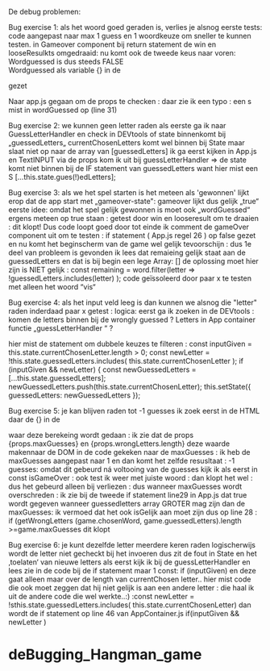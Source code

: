 De debug problemen:

Bug exercise 1: als het woord goed geraden is, verlies je alsnog
eerste tests:
code aangepast naar max 1 guess en 1 woordkeuze om sneller te kunnen testen.
in Gameover component bij return statement de win en looseResulkts omgedraaid:
nu komt ook de tweede keus naar voren:
Wordguessed is dus steeds FALSE  
Wordguessed als variable {} in de <p> gezet <P>
Naar app.js gegaan om de props te checken : daar zie ik een typo : een s mist in wordGuessed op (line 31)

Bug exercise 2: 
we kunnen geen letter raden
als eerste ga ik naar GuessLetterHandler en check in DEVtools of state binnenkomt bij „guessedLetters„
currentChosenLetters komt wel binnen bij State maar slaat niet op naar de array van [guessedLetters]
ik ga eerst kijken in App.js en TextINPUT via de props kom ik uit bij guessLetterHandler => de state komt niet binnen bij de IF statement van guessedLetters want hier mist een S
[...this.state.gues(!)edLetters];

Bug exercise 3:
als we het spel starten is het meteen als 'gewonnen'
lijkt erop dat de app start met „gameover-state": gameover lijkt dus gelijk „true“
eerste idee: omdat het spel gelijk gewonnen is moet ook „wordGuessed“ ergens meteen op true staan :
getest door win en looseresult om te draaien : dit klopt! Dus code loopt goed door tot einde
ik comment de gameOver component uit om te testen : if statement ( App.js regel 26 ) op false gezet en nu komt het beginscherm van de game wel gelijk tevoorschijn : dus 1e deel van probleem is gevonden
ik lees dat remaieing gelijk staat aan de guessedLetters en dat is bij begin een lege Array: [] de oplossing moet hier zijn is NIET gelijk : const remaining = word.filter(letter => !guessedLetters.includes(letter) );
code geïssoleerd door paar x te testen met alleen het woord “vis“

Bug exercise 4:
als het input veld leeg is dan kunnen we alsnog die "letter" raden
inderdaad paar x getest :
logica: eerst ga ik zoeken in de DEVtools : komen de letters binnen bij de wrongly guessed ? 
Letters in App container functie „guessLetterHandler “ ?

hier mist de statement om dubbele keuzes te filteren : const inputGiven = this.state.currentChosenLetter.length > 0;
const newLetter = !this.state.guessedLetters.includes(
this.state.currentChosenLetter
);
if (inputGiven && newLetter) {
const newGuessedLetters = [...this.state.guessedLetters];
newGuessedLetters.push(this.state.currentChosenLetter);
this.setState({
guessedLetters: newGuessedLetters
});

Bug exercise 5:
je kan blijven raden tot -1 guesses
ik zoek eerst in de HTML daar de {} in de <p><p>waar deze berekeing wordt gedaan : ik zie dat de props {props.maxGuesses} en {props.wrongLetters.length} deze waarde makennaar de DOM
in de code gekeken naar de maxGuesses : ik heb de maxGuesses aangepast naar 1 en dan komt het zelfde resusltaat : -1 guesses:
omdat dit gebeurd ná voltooing van de guesses kijk ik als eerst in const isGameOver :
ook test ik weer met juiste woord : dan klopt het wel : dus het gebeurd alleen bij verliezen : dus wanneer maxGuesses wordt overschreden : 
 ik zie bij de tweede if statement line29 in App.js dat true wordt gegeven wanneer guessedletters array GROTER mag zijn dan de maxGuesses: 
 ik vermoed dat het ook isGelijk aan moet zijn dus op line 28 : if
(getWrongLetters (game.chosenWord, game.guessedLetters).length >=game.maxGuesses
dit klopt

Bug exercise 6:
je kunt dezelfde letter meerdere keren raden 
logischerwijs wordt de letter niet gecheckt bij het invoeren dus zit de fout in State en het ‚toelaten‘ van nieuwe letters
als eerst kijk ik bij de guessLetterHandler en lees zie in de code bij de if statement maar 1 const: if (inputGiven) en deze gaat alleen maar over de length van currentChosen letter.. hier mist code die ook moet zeggen dat hij niet gelijk is aan een andere letter : die haal ik uit de andere code die wel werkte..:) :const newLetter = !sthis.state.guessedLetters.includes(
this.state.currentChosenLetter) dan wordt de if statement op line 46 van AppContainer.js if(inputGiven && newLetter )
# deBugging_Hangman_game
